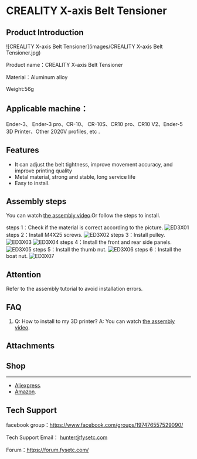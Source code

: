 # CREALITY X-axis Belt Tensioner

## Product Introduction

![CREALITY X-axis Belt Tensioner](images/CREALITY X-axis Belt Tensioner.jpg)

Product name：CREALITY X-axis Belt Tensioner

Material：Aluminum alloy

Weight:56g

## Applicable machine：
Ender-3、 Ender-3 pro、CR-10、 CR-10S、CR10 pro、CR10 V2、Ender-5 3D Printer、Other 2020V profiles, etc .

## Features

- It can adjust the belt tightness, improve movement accuracy, and improve printing quality
- Metal material, strong and stable, long service life
- Easy to install.


## Assembly steps

You can watch  [the assembly video](https://www.youtube.com/watch?v=Ch7mA2F4kJE).Or follow the steps to install.

steps 1：Check if the material is correct according to the picture.
![ED3X01](images/ED3X01.jpg)
steps 2：Install M4X25 screws.
![ED3X02](images/ED3X02.jpg)
steps 3：Install pulley.
![ED3X03](images/ED3X03.jpg)
![ED3X04](images/ED3X04.jpg)
steps 4：Install the front and rear side panels.
![ED3X05](images/ED3X05.jpg)
steps 5：Install the thumb nut.
![ED3X06](images/ED3X06.jpg)
steps 6：Install the boat nut.
![ED3X07](images/ED3X07.jpg)

## Attention

Refer to the assembly tutorial to avoid installation errors.

## FAQ

1. Q: How to install to my 3D printer? A: You can watch  [the assembly video](https://www.youtube.com/watch?v=Ch7mA2F4kJE).

## Attachments



## Shop

------

-  [Aliexpress](https://www.aliexpress.com/item/32991702381.html?spm=2114.12010615.8148356.35.1a6b57e9NkmbjQ).
- [Amazon](https://www.amazon.com/FYSETC-Synchronous-Straighten-Tensioner-Accessories/dp/B07RXY6FBV/ref=sxin_7_ac_d_pm?ac_md=2-1-QmV0d2VlbiAkMTUgYW5kICQxMDA%3D-ac_d_pm&crid=2TTBK7ZBAO2QH&cv_ct_cx=fysetc&dchild=1&keywords=fysetc&pd_rd_i=B07RXY6FBV&pd_rd_r=e510cda6-bc71-4c42-a8bd-70a16d697eda&pd_rd_w=esRb8&pd_rd_wg=21eva&pf_rd_p=6fa2c4b2-cf77-4ff1-a22d-406e154f5c4b&pf_rd_r=5K8R06FZ2XPY09DMQKWG&psc=1&qid=1595231335&sprefix=FYS%2Caps%2C370&sr=1-2-22d05c05-1231-4126-b7c4-3e7a9c0027d0).

## Tech Support

facebook group：https://www.facebook.com/groups/197476557529090/

Tech Support Email： hunter@fysetc.com 

Forum：https://forum.fysetc.com/